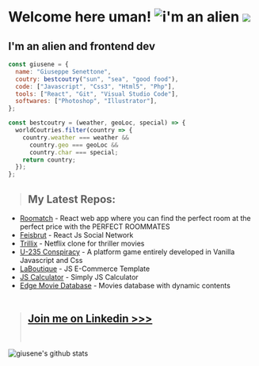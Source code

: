 # Welcome here uman! ![i'm an alien](https://img.icons8.com/external-icongeek26-linear-colour-icongeek26/64/000000/external-alien-space-icongeek26-linear-colour-icongeek26.png) ![](https://img.icons8.com/external-soft-fill-juicy-fish/60/000000/external-alien-space-exploration-soft-fill-soft-fill-juicy-fish-2.png)

## I'm an alien and frontend dev

```javascript
const giusene = {
  name: "Giuseppe Senettone",
  coutry: bestcoutry("sun", "sea", "good food"),
  code: ["Javascript", "Css3", "Html5", "Php"],
  tools: ["React", "Git", "Visual Studio Code"],
  softwares: ["Photoshop", "Illustrator"],
};

const bestcoutry = (weather, geoLoc, special) => {
  worldCoutries.filter(country => {
    country.weather === weather &&
      country.geo === geoLoc &&
      country.char === special;
    return country;
  });
};
```

> ## My Latest Repos:

- [Roomatch](https://github.com/giusene/Roomatch) - React web app where you can find the perfect room at the perfect price with the PERFECT ROOMMATES
- [Feisbrut](https://github.com/giusene/Feisbrut-React-Social) - React Js Social Network
- [Trillix](https://github.com/giusene/Thrillix) - Netflix clone for thriller movies
- [U-235 Conspiracy](https://github.com/giusene/U235-Conspiracy-the-game) - A platform game entirely developed in Vanilla Javascript and Css
- [LaBoutique](https://github.com/giusene/la-boutique) - JS E-Commerce Template
- [JS Calculator](https://github.com/giusene/JS-Calculator) - Simply JS Calculator
- [Edge Movie Database](https://github.com/giusene/Edgemony_Movies_Database) - Movies database with dynamic contents
  <br>
  <br>

> ## [Join me on Linkedin >>>](https://www.linkedin.com/in/giuseppe-senettone-a9677246/)
>
> <br>

![giusene's github stats](https://github-readme-stats.vercel.app/api?username=giusene&show_icons=true&theme=highcontrast)
